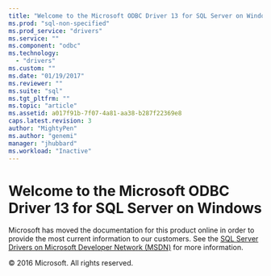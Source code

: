 ```yaml
---
title: "Welcome to the Microsoft ODBC Driver 13 for SQL Server on Windows | Microsoft Docs"
ms.prod: "sql-non-specified"
ms.prod_service: "drivers"
ms.service: ""
ms.component: "odbc"
ms.technology:
  - "drivers"
ms.custom: ""
ms.date: "01/19/2017"
ms.reviewer: ""
ms.suite: "sql"
ms.tgt_pltfrm: ""
ms.topic: "article"
ms.assetid: a017f91b-7f07-4a81-aa38-b287f22369e8
caps.latest.revision: 3
author: "MightyPen"
ms.author: "genemi"
manager: "jhubbard"
ms.workload: "Inactive"
---
```

# Welcome to the Microsoft ODBC Driver 13 for SQL Server on Windows
Microsoft has moved the documentation for this product online in order to provide the most current information to our customers. See the [SQL Server Drivers on Microsoft Developer Network (MSDN)](https://msdn.microsoft.com/library/mt654049.aspx) for more information.  
  
© 2016 Microsoft. All rights reserved. 
